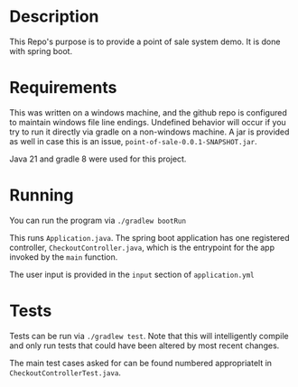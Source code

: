 # Description
This Repo's purpose is to provide a point of sale system demo. It is done with spring boot.

# Requirements 
This was written on a windows machine, and the github repo is configured to maintain windows file line endings. Undefined behavior will occur if you try to run it directly via gradle on a non-windows machine. A jar is provided as well in case this is an issue, `point-of-sale-0.0.1-SNAPSHOT.jar`.

Java 21 and gradle 8 were used for this project.

# Running
You can run the program via `./gradlew bootRun`

This runs `Application.java`. The spring boot application has one registered controller, `CheckoutController.java`, which is the entrypoint for the app invoked by the `main` function.

The user input is provided in the `input` section of `application.yml`

# Tests
Tests can be run via `./gradlew test`. Note that this will intelligently compile and only run tests that could have been altered by most recent changes. 

The main test cases asked for can be found numbered appropriatelt in `CheckoutControllerTest.java`.
